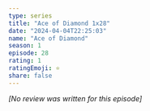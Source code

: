 ```yaml
---
type: series
title: "Ace of Diamond 1x28"
date: "2024-04-04T22:25:03"
name: "Ace of Diamond"
season: 1
episode: 28
rating: 1
ratingEmoji: ⭐️
share: false
---
```


*[No review was written for this episode]*
